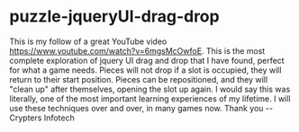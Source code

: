# puzzle-jqueryUI-drag-drop
This is my follow of a great YouTube video https://www.youtube.com/watch?v=6mgsMcOwfoE.  This is the most complete exploration of jquery UI drag and drop that I have found, perfect for what a game needs. Pieces will not drop if a slot is occupied, they will return to their start position. Pieces can be repositioned, and they will "clean up" after themselves, opening the slot up again. I would say this was literally, one of the most important learning experiences of my lifetime. I will use these techniques over and over, in many games now. Thank you --
Crypters Infotech
